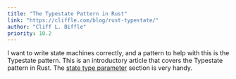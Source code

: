 ```yaml
---
title: "The Typestate Pattern in Rust"
link: "https://cliffle.com/blog/rust-typestate/"
author: "Cliff L. Biffle"
priority: 10.2
---
```


I want to write state machines correctly, and a pattern to help with this is the Typestate pattern.
This is an introductory article that covers the Typestate pattern in Rust.
The [state type parameter](https://cliffle.com/blog/rust-typestate#variation-state-type-parameter) section is very handy.
